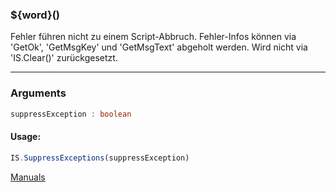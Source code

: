 ﻿### ${word}()
Fehler führen nicht zu einem Script-Abbruch. Fehler-Infos können via 'GetOk', 'GetMsgKey' und 'GetMsgText' abgeholt werden. Wird nicht via 'IS.Clear()' zurückgesetzt.

----

### Arguments
```ts
suppressException : boolean
```
#### Usage:
```ts
IS.SuppressExceptions(suppressException)
```

[Manuals](https://manuals.opacc.ch/docs/doku2401/F-Script/ScriptBlockFunc.IS.SuppressExceptions.html)
